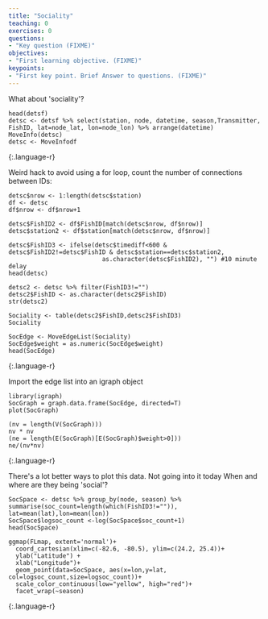 ```yaml
---
title: "Sociality"
teaching: 0
exercises: 0
questions:
- "Key question (FIXME)"
objectives:
- "First learning objective. (FIXME)"
keypoints:
- "First key point. Brief Answer to questions. (FIXME)"
---
```


What about 'sociality'?

~~~
head(detsf)
detsc <- detsf %>% select(station, node, datetime, season,Transmitter, FishID, lat=node_lat, lon=node_lon) %>% arrange(datetime)
MoveInfo(detsc)
detsc <- MoveInfodf
~~~
{:.language-r}

Weird hack to avoid using a for loop, count the number of connections between IDs:
~~~
detsc$nrow <- 1:length(detsc$station)
df <- detsc
df$nrow <- df$nrow+1

detsc$FishID2 <- df$FishID[match(detsc$nrow, df$nrow)]
detsc$station2 <- df$station[match(detsc$nrow, df$nrow)]

detsc$FishID3 <- ifelse(detsc$timediff<600 & detsc$FishID2!=detsc$FishID & detsc$station==detsc$station2,
                          as.character(detsc$FishID2), "") #10 minute delay
head(detsc)

detsc2 <- detsc %>% filter(FishID3!="")
detsc2$FishID <- as.character(detsc2$FishID)
str(detsc2)

Sociality <- table(detsc2$FishID,detsc2$FishID3)
Sociality

SocEdge <- MoveEdgeList(Sociality)
SocEdge$weight = as.numeric(SocEdge$weight)
head(SocEdge)
~~~
{:.language-r}

Import the edge list into an igraph object

~~~
library(igraph)
SocGraph = graph.data.frame(SocEdge, directed=T)
plot(SocGraph)

(nv = length(V(SocGraph)))
nv * nv
(ne = length(E(SocGraph)[E(SocGraph)$weight>0]))
ne/(nv*nv)
~~~
{:.language-r}


There's a lot better ways to plot this data. Not going into it today
When and where are they being 'social'?

~~~
SocSpace <- detsc %>% group_by(node, season) %>% summarise(soc_count=length(which(FishID3!="")), lat=mean(lat),lon=mean(lon))
SocSpace$logsoc_count <-log(SocSpace$soc_count+1)
head(SocSpace)

ggmap(FLmap, extent='normal')+
  coord_cartesian(xlim=c(-82.6, -80.5), ylim=c(24.2, 25.4))+
  ylab("Latitude") +
  xlab("Longitude")+
  geom_point(data=SocSpace, aes(x=lon,y=lat, col=logsoc_count,size=logsoc_count))+
  scale_color_continuous(low="yellow", high="red")+
  facet_wrap(~season)
~~~
{:.language-r}

